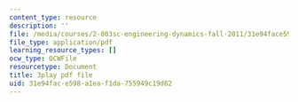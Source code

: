 ```yaml
---
content_type: resource
description: ''
file: /media/courses/2-003sc-engineering-dynamics-fall-2011/31e94face598a1eaf1da755949c19d62_iMz0LiqjFmE.pdf
file_type: application/pdf
learning_resource_types: []
ocw_type: OCWFile
resourcetype: Document
title: 3play pdf file
uid: 31e94fac-e598-a1ea-f1da-755949c19d62
---
```

